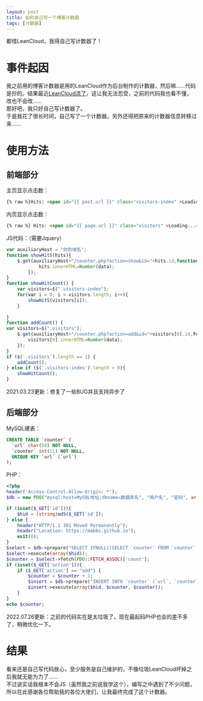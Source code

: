 ```yaml
---
layout: post
title: 如何自己写一个博客计数器
tags: [计数器]
---
```


  都怪LeanCloud，我得自己写计数器了！<!--more-->   
  
# 事件起因
  我之前用的博客计数器是用的LeanCloud作为后台制作的计数器，然后嘛……代码是抄的。结果最近[LeanCloud凉了](https://blog.avoscloud.com/6841/)，这让我无法忍受，之前的代码我也看不懂，改也不会改……   
  那好吧，我只好自己写计数器了。   
  于是我花了很长时间，自己写了一个计数器，另外还得把原来的计数器信息转移过来……
  
# 使用方法
## 前端部分
  主页显示点击数：
```html
{% raw %}Hits: <span id="{{ post.url }}" class="visitors-index" >Loading...</span>{% endraw %} 
```
  内页显示点击数：
```html
{% raw %} Hits: <span id="{{ page.url }}" class="visitors" >Loading...</span>{% endraw %} 
```
  JS代码：（需要Jquery）
```javascript
var auxiliaryHost = "你的域名";
function showHitS(hits){
    $.get(auxiliaryHost+"/counter.php?action=show&id="+hits.id,function(data){
            hits.innerHTML=Number(data);
        });
}
function showHitCount() {
    var visitors=$(".visitors-index");
    for(var i = 0; i < visitors.length; i++){
        showHitS(visitors[i]);
    }
    
}
function addCount() {
var visitors=$(".visitors");
    $.get(auxiliaryHost+"/counter.php?action=add&id="+visitors[0].id,function(data){
        visitors[0].innerHTML=Number(data);
    });
}
if ($('.visitors').length == 1) {
    addCount();
} else if ($('.visitors-index').length > 0){
    showHitCount();
}
```
  2021.03.23更新：修复了一些BUG并且支持异步了

## 后端部分
  MySQL建表：
```sql
CREATE TABLE `counter` (
  `url` char(50) NOT NULL,
  `counter` int(11) NOT NULL,
  UNIQUE KEY `url` (`url`)
);
```

  PHP：
```php
<?php
header('Access-Control-Allow-Origin: *');
$db = new PDO("mysql:host=MySQL地址;dbname=数据库名", "用户名", "密码", array(PDO::ATTR_PERSISTENT => true));

if (isset($_GET['id'])){
    $hid = (string)md5($_GET['id']);
} else {
    header("HTTP/1.1 301 Moved Permanently");
    header("Location: https://mabbs.github.io");
    exit(0);
}
$select = $db->prepare("SELECT IFNULL((SELECT `counter` FROM `counter` WHERE `url` = ?), 0) count");
$select->execute(array($hid));
$counter = $select->fetch(PDO::FETCH_ASSOC)['count'];
if (isset($_GET['action'])){
    if ($_GET['action'] == "add") {
        $counter = $counter + 1;
        $insert = $db->prepare("INSERT INTO `counter` (`url`, `counter`) VALUES (?, ?) ON DUPLICATE KEY UPDATE `counter` = ?");
        $insert->execute(array($hid, $counter, $counter));
    }
}
echo $counter;
```
  2022.07.26更新：之前的代码实在是太垃圾了，现在最起码PHP也会的差不多了，稍微优化一下。   

# 结果
  看来还是自己写代码放心，至少服务是自己维护的，不像垃圾LeanCloud坏掉之后我就无能为力了……   
  不过说实话我根本不会JS（虽然我之前说我学这个），编写之中遇到了不少问题，所以在此感谢各位帮助我的各位大佬们，让我最终完成了这个计数器。
